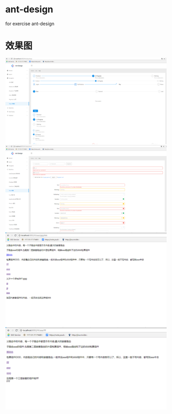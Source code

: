 # ant-design
for exercise ant-design

# 效果图

![image](https://github.com/chengheai/review-demo-image/blob/master/QQ%E6%88%AA%E5%9B%BE20180824153020.png)
![image](https://github.com/chengheai/review-demo-image/blob/master/QQ%E6%88%AA%E5%9B%BE20180824153106.png)
![image](https://github.com/chengheai/review-demo-image/blob/master/QQ%E6%88%AA%E5%9B%BE20180824153725.png)
![image](https://github.com/chengheai/review-demo-image/blob/master/QQ%E6%88%AA%E5%9B%BE20180824153739.png)


